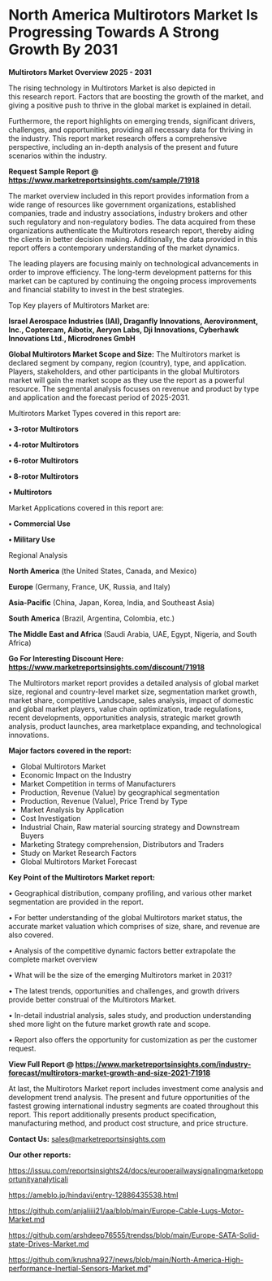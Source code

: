 # North America Multirotors Market Is Progressing Towards A Strong Growth By 2031

<Strong> Multirotors Market Overview 2025 - 2031</strong>

The rising technology in Multirotors Market is also depicted in this research report. Factors that are boosting the growth of the market, and giving a positive push to thrive in the global market is explained in detail.

Furthermore, the report highlights on emerging trends, significant drivers, challenges, and opportunities, providing all necessary data for thriving in the industry. This report market research offers a comprehensive perspective, including an in-depth analysis of the present and future scenarios within the industry.

<strong>Request Sample Report @ <a href=https://www.marketreportsinsights.com/sample/71918>https://www.marketreportsinsights.com/sample/71918</a></strong>

The market overview included in this report provides information from a wide range of resources like government organizations, established companies, trade and industry associations, industry brokers and other such regulatory and non-regulatory bodies. The data acquired from these organizations authenticate the Multirotors research report, thereby aiding the clients in better decision making. Additionally, the data provided in this report offers a contemporary understanding of the market dynamics.

The leading players are focusing mainly on technological advancements in order to improve efficiency. The long-term development patterns for this market can be captured by continuing the ongoing process improvements and financial stability to invest in the best strategies.

Top Key players of Multirotors Market are:

<strong>Israel Aerospace Industries (IAI), Draganfly Innovations, Aerovironment, Inc., Coptercam, Aibotix, Aeryon Labs, Dji Innovations, Cyberhawk Innovations Ltd., Microdrones GmbH</strong>

<strong><b>Global Multirotors Market Scope and Size:</b></strong>
The Multirotors market is declared segment by company, region (country), type, and application. Players, stakeholders, and other participants in the global Multirotors market will gain the market scope as they use the report as a powerful resource. The segmental analysis focuses on revenue and product by type and application and the forecast period of 2025-2031.

Multirotors Market Types covered in this report are:

<strong>• 3-rotor Multirotors

• 4-rotor Multirotors

• 6-rotor Multirotors

• 8-rotor Multirotors

• Multirotors</strong>

Market Applications covered in this report are:

<strong>• Commercial Use

• Military Use</strong> 

Regional Analysis

<strong>North America</strong> (the United States, Canada, and Mexico)

<strong>Europe</strong> (Germany, France, UK, Russia, and Italy)

<strong>Asia-Pacific</strong> (China, Japan, Korea, India, and Southeast Asia)

<strong>South America</strong> (Brazil, Argentina, Colombia, etc.)

<strong>The Middle East and Africa</strong> (Saudi Arabia, UAE, Egypt, Nigeria, and South Africa)

<strong>Go For Interesting Discount Here: <a href=https://www.marketreportsinsights.com/discount/71918>https://www.marketreportsinsights.com/discount/71918</a></strong>

The Multirotors market report provides a detailed analysis of global market size, regional and country-level market size, segmentation market growth, market share, competitive Landscape, sales analysis, impact of domestic and global market players, value chain optimization, trade regulations, recent developments, opportunities analysis, strategic market growth analysis, product launches, area marketplace expanding, and technological innovations.

<strong><b>Major factors covered in the report:</b></strong>
<ul>
  <li>Global Multirotors Market </li>
  <li>Economic Impact on the Industry</li>
  <li>Market Competition in terms of Manufacturers</li>
  <li>Production, Revenue (Value) by geographical segmentation</li>
  <li>Production, Revenue (Value), Price Trend by Type</li>
  <li>Market Analysis by Application</li>
  <li>Cost Investigation</li>
  <li>Industrial Chain, Raw material sourcing strategy and Downstream Buyers</li>
  <li>Marketing Strategy comprehension, Distributors and Traders</li>
  <li>Study on Market Research Factors</li>
  <li>Global Multirotors Market Forecast</li>
</ul>

<strong><b>Key Point of the Multirotors Market report:</b></strong>

• Geographical distribution, company profiling, and various other market segmentation are provided in the report.

• For better understanding of the global Multirotors market status, the accurate market valuation which comprises of size, share, and revenue are also covered.

• Analysis of the competitive dynamic factors better extrapolate the complete market overview

• What will be the size of the emerging Multirotors market in 2031?

• The latest trends, opportunities and challenges, and growth drivers provide better construal of the Multirotors Market.

• In-detail industrial analysis, sales study, and production understanding shed more light on the future market growth rate and scope.

• Report also offers the opportunity for customization as per the customer request.

<strong><b>View Full Report @ <a href=https://www.marketreportsinsights.com/industry-forecast/multirotors-market-growth-and-size-2021-71918>https://www.marketreportsinsights.com/industry-forecast/multirotors-market-growth-and-size-2021-71918</a></b></strong>


At last, the Multirotors Market report includes investment come analysis and development trend analysis. The present and future opportunities of the fastest growing international industry segments are coated throughout this report. This report additionally presents product specification, manufacturing method, and product cost structure, and price structure.

<strong>Contact Us:</strong>
sales@marketreportsinsights.com

<strong>Our other reports:</strong>

<a href=https://issuu.com/reportsinsights24/docs/europerailwaysignalingmarketopportunityanalyticali>https://issuu.com/reportsinsights24/docs/europerailwaysignalingmarketopportunityanalyticali</a>

<a href=https://ameblo.jp/hindavi/entry-12886435538.html>https://ameblo.jp/hindavi/entry-12886435538.html</a>

<a href=https://github.com/anjaliiii21/aa/blob/main/Europe-Cable-Lugs-Motor-Market.md>https://github.com/anjaliiii21/aa/blob/main/Europe-Cable-Lugs-Motor-Market.md</a>

<a href=https://github.com/arshdeep76555/trendss/blob/main/Europe-SATA-Solid-state-Drives-Market.md>https://github.com/arshdeep76555/trendss/blob/main/Europe-SATA-Solid-state-Drives-Market.md</a>

<a href=https://github.com/krushna927/news/blob/main/North-America-High-performance-Inertial-Sensors-Market.md>https://github.com/krushna927/news/blob/main/North-America-High-performance-Inertial-Sensors-Market.md</a>"
